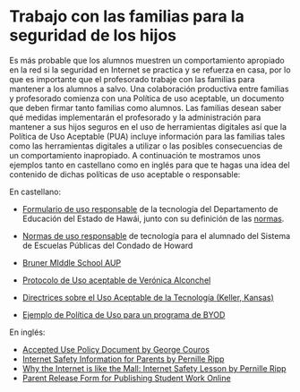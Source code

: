 # Trabajo con las familias para la seguridad de los hijos

Es más probable que los alumnos muestren un comportamiento apropiado en la red si la seguridad en Internet se practica y se refuerza en casa, por lo que es importante que el profesorado trabaje con las familias para mantener a los alumnos a salvo. Una colaboración productiva entre familias y profesorado comienza con una Política de uso aceptable, un documento que deben firmar tanto familias como alumnos. Las familias desean saber qué medidas implementarán el profesorado y la administración para mantener a sus hijos seguros en el uso de herramientas digitales así que la Política de Uso Aceptable (PUA) incluye información para las familias tales como las herramientas digitales a utilizar o las posibles consecuencias de un comportamiento inapropiado. A continuación te mostramos unos ejemplos tanto en castellano como en inglés para que te hagas una idea del contenido de dichas políticas de uso aceptable o responsable:  

En castellano:

*   [Formulario de uso responsable](http://www.hawaiipublicschools.org/DOE%20Forms/Student%20Privacy/TRUFSpanish.pdf) de la tecnología del Departamento de Educación del Estado de Hawái, junto con su definición de las [normas](http://www.hawaiipublicschools.org/DOE%20Forms/Student%20Privacy/TRUGSpanish.pdf).
*   [Normas de uso responsable](http://susiecochran.weebly.com/uploads/3/8/6/5/3865919/elementary_responsible_use_of_technology_and_social_media13-14_-_spanish.pdf) de tecnología para el alumnado del Sistema de Escuelas Públicas del Condado de Howard
*   [Bruner MIddle School AUP](http://www.brunerspartans.com/Student-Technology-Acceptable-Use-Policy-Spanish.pdf)  
    
*   [Protocolo de Uso aceptable de Verónica Alconchel](https://es.slideshare.net/valconchel/protocolo-para-un-uso-aceptable-y-responsable-de-las-tic-y-tac)
*   [Directrices sobre el Uso Aceptable de la Tecnología (Keller, Kansas)](https://www.kellerisd.net/cms/lib/TX02215599/Centricity/Domain/114/Technology_AUP-COPPA_Span.pdf)
*   [Ejemplo de Política de Uso para un programa de BYOD](https://sites.google.com/a/ga.aliefisd.net/byod/parent-information/policy/politica-del-programa)

En inglés:

*   [Accepted Use Policy Document by George Couros](https://docs.google.com/leaf?id=0B3-QuAw4LLD9YjdhYzZmYzctMjRjOS00OWRmLWEwMGUtMmFhOGFjNDcxZjMw&hl=en)
*   [Internet Safety Information for Parents by Pernille Ripp](http://pernillesripp.com/2010/08/04/so-you-want-to-use-kidblog/)
*   [Why the Internet is like the Mall: Internet Safety Lesson by Pernille Ripp](http://pernillesripp.com/?s=internet)
*   [Parent Release Form for Publishing Student Work Online](http://www.edu-cyberpg.com/Teachers/pic_release.html)